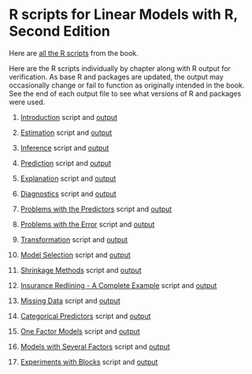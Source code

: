 # R scripts for Linear Models with R, Second Edition

Here are [all the R scripts](lmr2rscripts.zip) from the book.

Here are the R scripts individually by chapter along with R output for verification. As base R and packages
are updated, the output may occasionally change or fail to function as originally intended in the book. See the end of
each output file to see what versions of R and packages were used.

1. [Introduction](intro.R) script and [output](intro.html)

2. [Estimation](estim.R) script and [output](estim.html)

3. [Inference](infer.R) script and [output](infer.html)

4. [Prediction](prediction.R) script and [output](prediction.html)

5. [Explanation](explanation.R) script and [output](explanation.html)

6. [Diagnostics](diag.R) script and [output](diag.html)

7. [Problems with the Predictors](errvar.R) script and [output](errvar.html)

8. [Problems with the Error](errprob.R) script and [output](errprob.html)

9. [Transformation](trans.R) script and [output](trans.html)

10. [Model Selection](varsel.R) script and [output](varsel.html)

11. [Shrinkage Methods](shrink.R) script and [output](shrink.html)

12. [Insurance Redlining - A Complete Example](chicago.R) script and [output](chicago.html)

13. [Missing Data](missing.R) script and [output](missing.html)

14. [Categorical Predictors](factor.R) script and [output](factor.html)

15. [One Factor Models](onewayanova.R) script and [output](onewayanova.html)

16. [Models with Several Factors](multianova.R) script and [output](multianova.html)

17. [Experiments with Blocks](block.R) script and [output](block.html)

